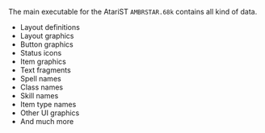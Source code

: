 The main executable for the AtariST `AMBRSTAR.68k` contains all kind of data.

- Layout definitions
- Layout graphics
- Button graphics
- Status icons
- Item graphics
- Text fragments
- Spell names
- Class names
- Skill names
- Item type names
- Other UI graphics
- And much more
